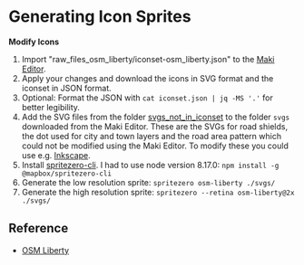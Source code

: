 # Generating Icon Sprites

**Modify Icons**

1. Import "raw_files_osm_liberty/iconset-osm_liberty.json" to the [Maki Editor](https://www.mapbox.com/maki-icons/editor/).
2. Apply your changes and download the icons in SVG format and the iconset in JSON format.
3. Optional: Format the JSON with `cat iconset.json | jq -MS '.'` for better legibility.
4. Add the SVG files from the folder [svgs_not_in_iconset](https://github.com/maputnik/osm-liberty/tree/gh-pages/svgs/svgs_not_in_iconset) to the folder `svgs` downloaded from the Maki Editor.
These are the SVGs for road shields, the dot used for city and town layers and the road area pattern which could not be modified using the Maki Editor. To modify these you could use e.g. [Inkscape](https://inkscape.org).
5. Install [spritezero-cli](https://github.com/mapbox/spritezero-cli). I had to use node version 8.17.0: `npm install -g @mapbox/spritezero-cli`
6. Generate the low resolution sprite: `spritezero osm-liberty ./svgs/`
7. Generate the high resolution sprite: `spritezero --retina osm-liberty@2x ./svgs/`

## Reference

- [OSM Liberty](https://github.com/maputnik/osm-liberty) 